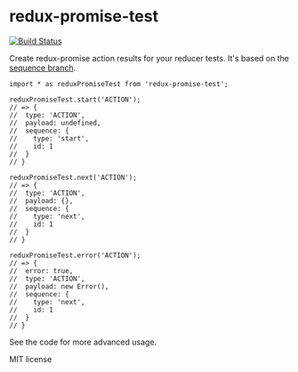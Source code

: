 # redux-promise-test

[![Build Status](https://travis-ci.org/dariocravero/redux-promise-test.svg)](https://travis-ci.org/dariocravero/redux-promise-test)

Create redux-promise action results for your reducer tests.
It's based on the [sequence branch](https://github.com/acdlite/redux-promise/tree/sequence).

```
import * as reduxPromiseTest from 'redux-promise-test';

reduxPromiseTest.start('ACTION');
// => {
//  type: 'ACTION',
//  payload: undefined,
//  sequence: {
//    type: 'start',
//    id: 1
//  }
// }

reduxPromiseTest.next('ACTION');
// => {
//  type: 'ACTION',
//  payload: {},
//  sequence: {
//    type: 'next',
//    id: 1
//  }
// }

reduxPromiseTest.error('ACTION');
// => {
//  error: true,
//  type: 'ACTION',
//  payload: new Error(),
//  sequence: {
//    type: 'next',
//    id: 1
//  }
// }
```

See the code for more advanced usage.

MIT license
